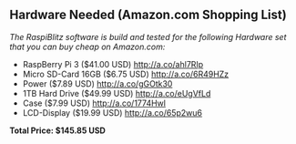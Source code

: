 ## Hardware Needed (Amazon.com Shopping List)

*The RaspiBlitz software is build and tested for the following Hardware set that you can buy cheap on Amazon.com:* 

* RaspBerry Pi 3 ($41.00 USD) http://a.co/ahl7RIp
* Micro SD-Card 16GB ($6.75 USD) http://a.co/6R49HZz
* Power ($7.89 USD) http://a.co/gGOtk30
* 1TB Hard Drive ($49.99 USD) http://a.co/eUgVfLd
* Case ($7.99 USD) http://a.co/1774Hwl
* LCD-Display ($19.99 USD) http://a.co/65p2wu6

**Total Price: $145.85 USD**

